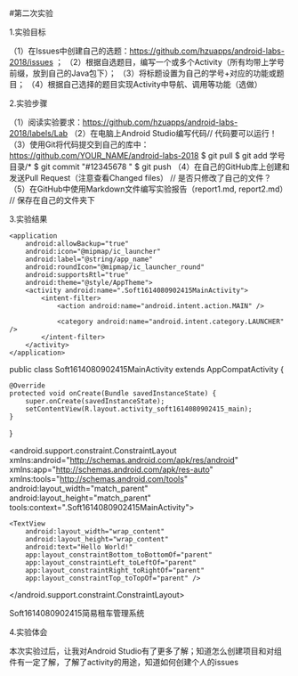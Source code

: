 #第二次实验

1.实验目标

（1）在Issues中创建自己的选题：https://github.com/hzuapps/android-labs-2018/issues ； 
（2）根据自选题目，编写一个或多个Activity（所有均带上学号前缀，放到自己的Java包下）； 
（3）将标题设置为自己的学号+对应的功能或题目； 
（4）根据自己选择的题目实现Activity中导航、调用等功能（选做）

2.实验步骤

（1）阅读实验要求：https://github.com/hzuapps/android-labs-2018/labels/Lab 
（2）在电脑上Android Studio编写代码// 代码要可以运行！ 
（3）使用Git将代码提交到自己的库中：https://github.com/YOUR_NAME/android-labs-2018 $ git pull $ git add 学号目录/* $ git commit "#12345678 " $ git push （4）在自己的GitHub库上创建和发送Pull Request（注意查看Changed files） // 是否只修改了自己的文件？ （5）在GitHub中使用Markdown文件编写实验报告（report1.md, report2.md） // 保存在自己的文件夹下

3.实验结果

 <manifest xmlns:android="http://schemas.android.com/apk/res/android"
    package="edu.hzuapps.androidlabs.soft1614080902415">

    <application
        android:allowBackup="true"
        android:icon="@mipmap/ic_launcher"
        android:label="@string/app_name"
        android:roundIcon="@mipmap/ic_launcher_round"
        android:supportsRtl="true"
        android:theme="@style/AppTheme">
        <activity android:name=".Soft1614080902415MainActivity">
            <intent-filter>
                <action android:name="android.intent.action.MAIN" />

                <category android:name="android.intent.category.LAUNCHER" />
            </intent-filter>
        </activity>
    </application>

</manifest>

public class Soft1614080902415MainActivity extends AppCompatActivity {

    @Override
    protected void onCreate(Bundle savedInstanceState) {
        super.onCreate(savedInstanceState);
        setContentView(R.layout.activity_soft1614080902415_main);
    }
}

<android.support.constraint.ConstraintLayout xmlns:android="http://schemas.android.com/apk/res/android"
    xmlns:app="http://schemas.android.com/apk/res-auto"
    xmlns:tools="http://schemas.android.com/tools"
    android:layout_width="match_parent"
    android:layout_height="match_parent"
    tools:context=".Soft1614080902415MainActivity">

    <TextView
        android:layout_width="wrap_content"
        android:layout_height="wrap_content"
        android:text="Hello World!"
        app:layout_constraintBottom_toBottomOf="parent"
        app:layout_constraintLeft_toLeftOf="parent"
        app:layout_constraintRight_toRightOf="parent"
        app:layout_constraintTop_toTopOf="parent" />

</android.support.constraint.ConstraintLayout>

<resources>
    <string name="app_name">Soft1614080902415简易租车管理系统</string>
</resources>



4.实验体会

  本次实验过后，让我对Android Studio有了更多了解；知道怎么创建项目和对组件有一定了解，了解了activity的用途，知道如何创建个人的issues

